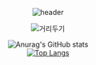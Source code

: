 <div align="center">

![header](https://capsule-render.vercel.app/api?type=waving&color=auto&height=300&section=header&text=Speaking%20Potato&fontColor=ffffff&fontSize=90)

![거리두기](https://user-images.githubusercontent.com/57933510/187472864-c182c22d-2823-4a82-9e4b-8d4a9914dfb2.gif)

![Anurag's GitHub stats](https://github-readme-stats.vercel.app/api?username=Choiyu330&show_icons=true&theme=nord) 
  <br>
[![Top Langs](https://github-readme-stats.vercel.app/api/top-langs/?username=Choiyu330&layout=compact)](https://github.com/anuraghazra/github-readme-stats)
  </br>
</div>
 
